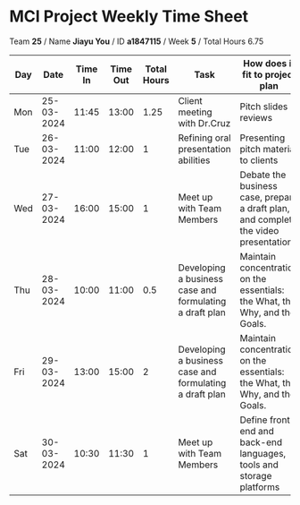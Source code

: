 # MCI Project Weekly Time Sheet

Team **25** / Name **Jiayu You** / ID **a1847115** / Week **5** / Total Hours 6.75

| Day | Date       | Time In | Time Out | Total Hours | Task | How does it fit to project plan | Outcome/Next action |
| --- | ---------- | ------- | -------- | ----------- | ---- | ------------------------------- | ------------------- |
| Mon | 25-03-2024 | 11:45   | 13:00    | 1.25        | Client meeting with Dr.Cruz| Pitch slides reviews| submit pitch slides|
| Tue | 26-03-2024 | 11:00   | 12:00    | 1           | Refining oral presentation abilities| Presenting pitch material to clients | Start recording|
| Wed | 27-03-2024 | 16:00   | 15:00    | 1           | Meet up with Team Members | Debate the business case, prepare a draft plan, and complete the video presentation. | submit video|
| Thu | 28-03-2024 | 10:00   | 11:00    | 0.5           | Developing a business case and formulating a draft plan| Maintain concentration on the essentials: the What, the Why, and the Goals.| Continue preparing bussiness case & draft plan|
| Fri | 29-03-2024 | 13:00   | 15:00    | 2           | Developing a business case and formulating a draft plan| Maintain concentration on the essentials: the What, the Why, and the Goals.| 
| Sat | 30-03-2024 | 10:30   | 11:30    | 1           | Meet up with Team Members| Define front-end and back-end languages, tools and storage platforms | Getting start with node.js